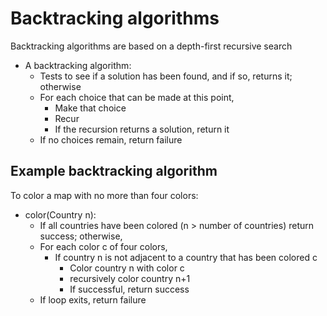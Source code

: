 # Backtracking algorithms

Backtracking algorithms are based on a depth-first
recursive search
- A backtracking algorithm:
    - Tests to see if a solution has been found, and if so, returns it; otherwise
    - For each choice that can be made at this point,
        - Make that choice
        - Recur
        - If the recursion returns a solution, return it
    - If no choices remain, return failure


## Example backtracking algorithm


To color a map with no more than four colors:
- color(Country n):
    - If all countries have been colored (n > number of countries) return success; otherwise,
    - For each color c of four colors,
        - If country n is not adjacent to a country that has been colored c
            - Color country n with color c
            - recursively color country n+1
            - If successful, return success
    - If loop exits, return failure